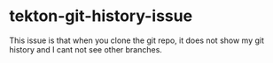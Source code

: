 # tekton-git-history-issue
This issue is that when you clone the git repo, it does not show my git history and I cant not see other branches.
